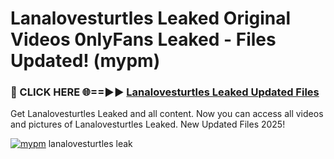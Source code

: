 # Lanalovesturtles Leaked Original Videos 0nlyFans Leaked - Files Updated! (mypm)

<h3>🔴 CLICK HERE 🌐==►► <a href="https://tinyurl.com/4seja8ks" rel="nofollow">Lanalovesturtles Leaked Updated Files</a></h3>

Get Lanalovesturtles Leaked and all content. Now you can access all videos and pictures of Lanalovesturtles Leaked. New Updated Files 2025!

[![mypm](https://i.imgur.com/EWjZXRe.gif)](https://tinyurl.com/4seja8ks)
lanalovesturtles leak